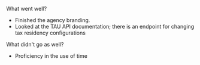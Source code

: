 What went well?
- Finished the agency branding.
- Looked at the TAU API documentation; there is an endpoint for changing tax residency configurations

What didn't go as well?
- Proficiency in the use of time

